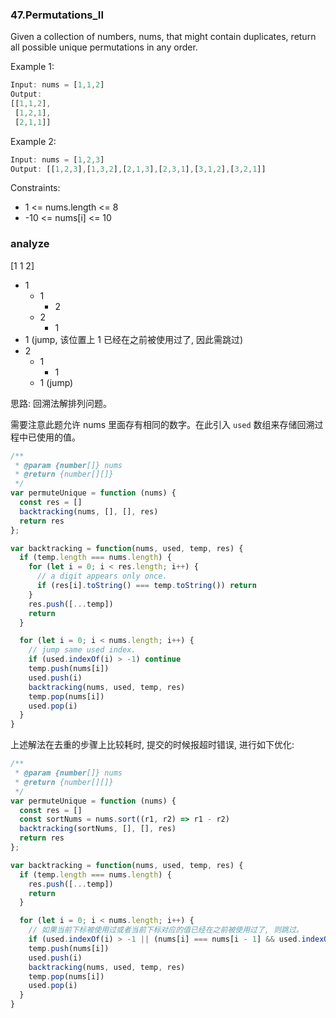 <!--
abbrlink: ypmrd4to
-->

### 47.Permutations_II

Given a collection of numbers, nums, that might contain duplicates, return all possible unique permutations in any order.

Example 1:

```js
Input: nums = [1,1,2]
Output:
[[1,1,2],
 [1,2,1],
 [2,1,1]]
```

Example 2:

```js
Input: nums = [1,2,3]
Output: [[1,2,3],[1,3,2],[2,1,3],[2,3,1],[3,1,2],[3,2,1]]
```

Constraints:
* 1 <= nums.length <= 8
* -10 <= nums[i] <= 10

### analyze

[1 1 2]

* 1
  * 1
    * 2
  * 2
    * 1
* 1 (jump, 该位置上 1 已经在之前被使用过了, 因此需跳过)
* 2
  * 1
    * 1
  * 1 (jump)

思路: 回溯法解排列问题。

需要注意此题允许 nums 里面存有相同的数字。在此引入 `used` 数组来存储回溯过程中已使用的值。

```js
/**
 * @param {number[]} nums
 * @return {number[][]}
 */
var permuteUnique = function (nums) {
  const res = []
  backtracking(nums, [], [], res)
  return res
};

var backtracking = function(nums, used, temp, res) {
  if (temp.length === nums.length) {
    for (let i = 0; i < res.length; i++) {
      // a digit appears only once.
      if (res[i].toString() === temp.toString()) return
    }
    res.push([...temp])
    return
  }

  for (let i = 0; i < nums.length; i++) {
    // jump same used index.
    if (used.indexOf(i) > -1) continue
    temp.push(nums[i])
    used.push(i)
    backtracking(nums, used, temp, res)
    temp.pop(nums[i])
    used.pop(i)
  }
}
```

上述解法在去重的步骤上比较耗时, 提交的时候报超时错误, 进行如下优化:

```js
/**
 * @param {number[]} nums
 * @return {number[][]}
 */
var permuteUnique = function (nums) {
  const res = []
  const sortNums = nums.sort((r1, r2) => r1 - r2)
  backtracking(sortNums, [], [], res)
  return res
};

var backtracking = function(nums, used, temp, res) {
  if (temp.length === nums.length) {
    res.push([...temp])
    return
  }

  for (let i = 0; i < nums.length; i++) {
    // 如果当前下标被使用过或者当前下标对应的值已经在之前被使用过了, 则跳过。
    if (used.indexOf(i) > -1 || (nums[i] === nums[i - 1] && used.indexOf(i - 1) === -1)) continue
    temp.push(nums[i])
    used.push(i)
    backtracking(nums, used, temp, res)
    temp.pop(nums[i])
    used.pop(i)
  }
}
```